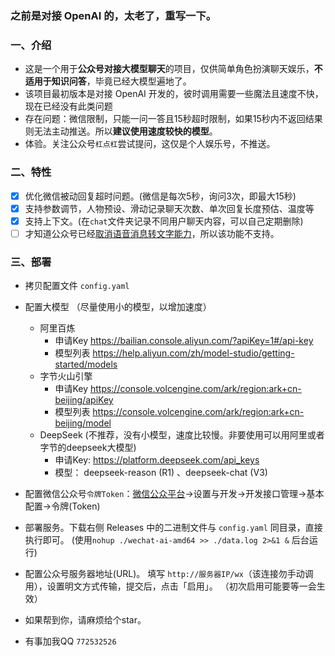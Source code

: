 ### 之前是对接 OpenAI 的，太老了，重写一下。

### 一、介绍
- 这是一个用于**公众号对接大模型聊天**的项目，仅供简单角色扮演聊天娱乐，**不适用于知识问答**，毕竟已经大模型遍地了。
- 该项目最初版本是对接 OpenAI 开发的，彼时调用需要一些魔法且速度不快，现在已经没有此类问题
- 存在问题：微信限制，只能一问一答且15秒超时限制，如果15秒内不返回结果则无法主动推送。所以**建议使用速度较快的模型**。
- 体验。关注公众号`杠点杠`尝试提问，这仅是个人娱乐号，不推送。

### 二、特性
- [x] 优化微信被动回复超时问题。(微信是每次5秒，询问3次，即最大15秒)  
- [x] 支持参数调节，人物预设、滑动记录聊天次数、单次回复长度预估、温度等
- [x] 支持上下文。(在`chat`文件夹记录不同用户聊天内容，可以自己定期删除)
- [ ] 才知道公众号已经[取消语音消息转文字能力](https://developers.weixin.qq.com/community/minihome/doc/0004826962c5c81c0540cb9e365401?page=1)，所以该功能不支持。

### 三、部署
- 拷贝配置文件 `config.yaml`
- 配置大模型 （尽量使用小的模型，以增加速度）
  - 阿里百炼 
    - 申请Key https://bailian.console.aliyun.com/?apiKey=1#/api-key 
    - 模型列表  https://help.aliyun.com/zh/model-studio/getting-started/models 
  - 字节火山引擎
    - 申请Key https://console.volcengine.com/ark/region:ark+cn-beijing/apiKey
    - 模型列表 https://console.volcengine.com/ark/region:ark+cn-beijing/model
  - DeepSeek (不推荐，没有小模型，速度比较慢。非要使用可以用阿里或者字节的deepseek大模型)
    - 申请Key: https://platform.deepseek.com/api_keys
    - 模型： deepseek-reason (R1) 、deepseek-chat (V3)
- 配置微信公众号`令牌Token`：[微信公众平台](https://mp.weixin.qq.com/)->设置与开发->开发接口管理->基本配置->令牌(Token) 
  
- 部署服务。下载右侧 Releases 中的二进制文件与  `config.yaml` 同目录，直接执行即可。 (使用`nohup ./wechat-ai-amd64 >> ./data.log 2>&1 &` 后台运行)

- 配置公众号服务器地址(URL)。 填写 `http://服务器IP/wx`（该连接勿手动调用），设置明文方式传输，提交后，点击「启用」。 （初次启用可能要等一会生效）
- 如果帮到你，请麻烦给个star。
- 有事加我QQ `772532526`


